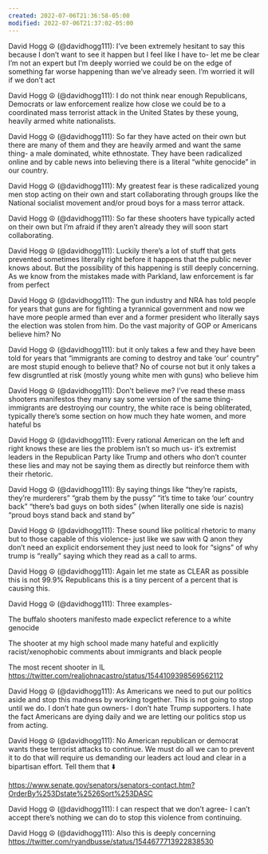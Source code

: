 ```yaml
---
created: 2022-07-06T21:36:58-05:00
modified: 2022-07-06T21:37:02-05:00
---
```


David Hogg ☮️ (@davidhogg111): I’ve been extremely hesitant to say this because I don’t want to see it happen but I feel like I have to- let me be clear I’m not an expert but I’m deeply worried we could be on the edge of something far worse happening than we’ve already seen. I’m worried it will if we don’t act

David Hogg ☮️ (@davidhogg111): I do not think near enough Republicans, Democrats or law enforcement realize how close we could be to a coordinated mass terrorist attack in the United States by these young, heavily armed white nationalists.

David Hogg ☮️ (@davidhogg111): So far they have acted on their own but there are many of them and they are heavily armed and want the same thing- a male dominated, white ethnostate. They have been radicalized online and by cable news into believing there is a literal “white genocide” in our country.

David Hogg ☮️ (@davidhogg111): My greatest fear is these radicalized young men stop acting on their own and start collaborating through groups like the National socialist movement and/or proud boys for a mass terror attack.

David Hogg ☮️ (@davidhogg111): So far these shooters have typically acted on their own but I’m afraid if they aren’t already they will soon start collaborating.

David Hogg ☮️ (@davidhogg111): Luckily there’s a lot of stuff that gets prevented sometimes literally right before it happens that the public never knows about. But the possibility of this happening is still deeply concerning. As we know from the mistakes made with Parkland, law enforcement is far from perfect

David Hogg ☮️ (@davidhogg111): The gun industry and NRA has told people for years that guns are for fighting a tyrannical government and now we have more people armed than ever and a former president who literally says the election was stolen from him. Do the vast majority of GOP or Americans believe him? No

David Hogg ☮️ (@davidhogg111): but it only takes a few and they have been told for years that “immigrants are coming to destroy and take ‘our’ country” are most stupid enough to believe that? No of course not but it only  takes a few disgruntled at risk (mostly young white men with guns) who believe him

David Hogg ☮️ (@davidhogg111): Don’t believe me? I’ve read these mass shooters manifestos they many say some version of the same thing- immigrants are destroying our country, the white race is being obliterated, typically there’s some section on how much they hate women, and more hateful bs

David Hogg ☮️ (@davidhogg111): Every rational American on the left and right knows these are lies the problem isn’t so much us- it’s extremist leaders in the Republican Party like Trump and others who don’t counter these lies and may not be saying them as directly but reinforce them with their rhetoric.

David Hogg ☮️ (@davidhogg111): By saying things like “they’re rapists, they’re murderers” “grab them by the pussy” “it’s time to take ‘our’ country back” “there’s bad guys on both sides” (when literally one side is nazis) “proud boys stand back and stand by”

David Hogg ☮️ (@davidhogg111): These sound like political rhetoric to many but to those capable of this violence- just like we saw with Q anon they don’t need an explicit endorsement they just need to look for “signs” of why trump is “really” saying which they read as a call to arms.

David Hogg ☮️ (@davidhogg111): Again let me state as CLEAR as possible this is not 99.9% Republicans this is a tiny percent of a percent that is causing this.

David Hogg ☮️ (@davidhogg111): Three examples-

The buffalo shooters manifesto made expeclict reference to a white genocide

The shooter at my high school made many hateful and explicitly racist/xenophobic comments about immigrants and black people

The most recent shooter in IL https://twitter.com/realjohnacastro/status/1544109398569562112

David Hogg ☮️ (@davidhogg111): As Americans we need to put our politics aside and stop this madness by working together. This is not going to stop until we do. I don’t hate gun owners- I don’t hate Trump supporters. I hate the fact Americans are dying daily and we are letting our politics stop us from acting.

David Hogg ☮️ (@davidhogg111): No American republican or democrat wants these terrorist attacks to continue. We must do all we can to prevent it to do that will require us demanding our leaders act loud and clear in a bipartisan effort. Tell them that ⬇️ 

https://www.senate.gov/senators/senators-contact.htm?OrderBy%253Dstate%2526Sort%253DASC

David Hogg ☮️ (@davidhogg111): I can respect that we don’t agree- I can’t accept there’s nothing we can do to stop this violence from continuing.

David Hogg ☮️ (@davidhogg111): Also this is deeply concerning https://twitter.com/ryandbusse/status/1544677713922838530
